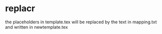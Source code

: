 # replacr
the placeholders in template.tex will be replaced by the text in mapping.txt and written in newtemplate.tex

